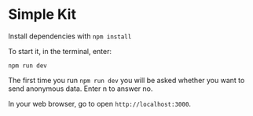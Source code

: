 # Simple Kit

Install dependencies with `npm install`

To start it, in the terminal, enter:

`npm run dev`

The first time you run `npm run dev` you will be asked whether you want to send anonymous data. Enter n to answer no.

In your web browser, go to open `http://localhost:3000`.
